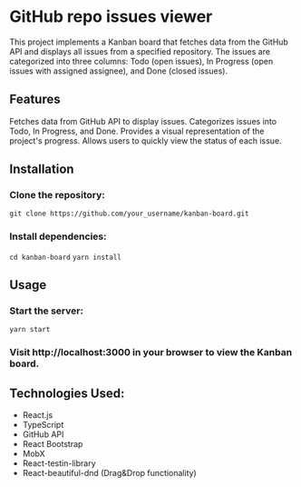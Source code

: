 # GitHub repo issues viewer

This project implements a Kanban board that fetches data from the GitHub API and displays all issues from a specified repository. The issues are categorized into three columns: Todo (open issues), In Progress (open issues with assigned assignee), and Done (closed issues).

## Features

Fetches data from GitHub API to display issues.
Categorizes issues into Todo, In Progress, and Done.
Provides a visual representation of the project's progress.
Allows users to quickly view the status of each issue.

## Installation

### Clone the repository:

`git clone https://github.com/your_username/kanban-board.git`

### Install dependencies:

`cd kanban-board`
`yarn install`

## Usage

### Start the server:

`yarn start`

### Visit http://localhost:3000 in your browser to view the Kanban board.

## Technologies Used:

- React.js
- TypeScript
- GitHub API
- React Bootstrap
- MobX
- React-testin-library
- React-beautiful-dnd (Drag&Drop functionality)
